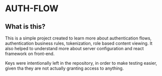 # AUTH-FLOW

## What is this?

This is a simple project created to learn more about authentication flows, authentication business rules, tokenization, role based content viewing. It also helped to understand more about server configuration and react framework on front-end.

Keys were intentionally left in the repository, in order to make testing easier, given tha they are not actually granting access to anything.
